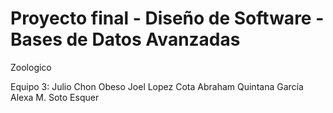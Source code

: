 # Proyecto final - Diseño de Software - Bases de Datos Avanzadas
Zoologico

Equipo 3:
Julio Chon Obeso
Joel Lopez Cota
Abraham Quintana García
Alexa M. Soto Esquer
